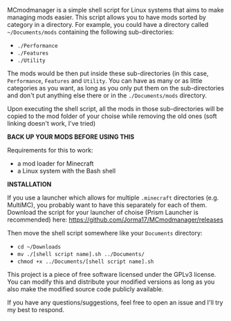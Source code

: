 MCmodmanager is a simple shell script for Linux systems that aims to make managing mods easier. This script allows you to have mods sorted by category in a directory.
For example, you could have a directory called ```~/Documents/mods``` containing the following sub-directories:
- ```./Performance```
- ```./Features```
- ```./Utility```

The mods would be then put inside these sub-directories (in this case, `Performance`, `Features` and `Utility`. You can have as many or as little categories as you want, as long as you only put them on the sub-directories and don't put anything else there or in the `./Documents/mods` directory.

Upon executing the shell script, all the mods in those sub-directories will be copied to the mod folder of your choise
while removing the old ones (soft linking doesn't work, I've tried)

**BACK UP YOUR MODS BEFORE USING THIS**


Requirements for this to work:
- a mod loader for Minecraft
- a Linux system with the Bash shell

**INSTALLATION**

If you use a launcher which allows for multiple ```.minecraft``` directories (e.g. MultiMC), you probably want to have this separately for each of them.
Download the script for your launcher of choise (Prism Launcher is recommended) here: https://github.com/Jorma17/MCmodmanager/releases

Then move the shell script somewhere like your ```Documents``` directory:
- ```cd ~/Downloads```
- ```mv ./[shell script name].sh ../Documents/```
- ```chmod +x ../Documents/[shell script name].sh```

This project is a piece of free software licensed under the GPLv3 license. You can modify this and distribute your modified versions as long as you
also make the modified source code publicly available.

If you have any questions/suggestions, feel free to open an issue and I'll try my best to respond.
